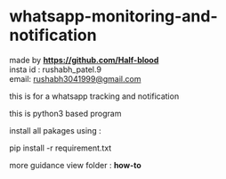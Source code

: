 # whatsapp-monitoring-and-notification

made by <b>https://github.com/Half-blood</b><br>
insta id : rushabh_patel.9</br>
email: rushabh3041999@gmail.com

this is for a whatsapp tracking and notification 

this is python3 based program

install all pakages using :

pip install -r requirement.txt

more guidance view folder : <b>how-to </b>

